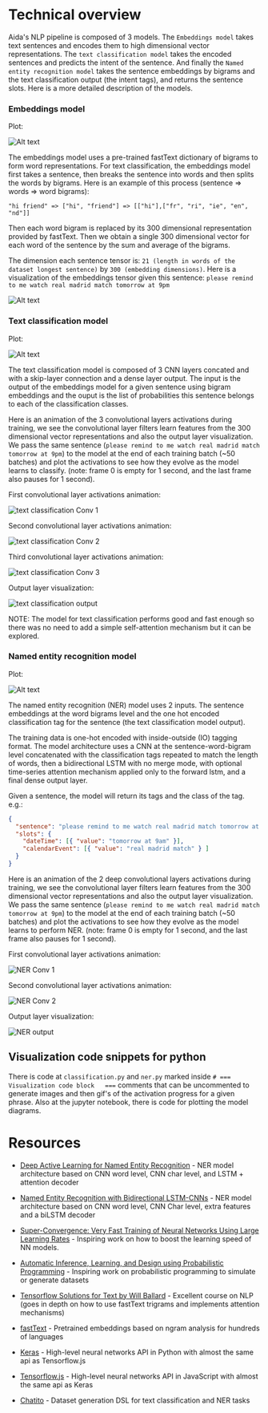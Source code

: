 # Technical overview

Aida's NLP pipeline is composed of 3 models. The `Embeddings model` takes text sentences and encodes them to high dimensional vector representations. The `text classification model` takes the encoded sentences and predicts the intent of the sentence. And finally the `Named entity recognition model` takes the sentence embeddings by bigrams and the text classification output (the intent tags), and returns the sentence slots. Here is a more detailed description of the models.

### Embeddings model

Plot:

![Alt text](docs/embedding.png "embeddings model")

The embeddings model uses a pre-trained fastText dictionary of bigrams to form word representations. For text classification, the embeddings model first takes a sentence, then breaks the sentence into words and then splits the words by bigrams. Here is an example of this process (sentence => words => word bigrams):

```
"hi friend" => ["hi", "friend"] => [["hi"],["fr", "ri", "ie", "en", "nd"]]
```

 Then each word bigram is replaced by its 300 dimensional representation provided by fastText. Then we obtain a single 300 dimensional vector for each word of the sentence by the sum and average of the bigrams.

The dimension each sentence tensor is: `21 (length in words of the dataset longest sentence)` by `300 (embedding dimensions)`. Here is a visualization of the embeddings tensor given this sentence: `please remind to me watch real madrid match tomorrow at 9pm`

![Alt text](docs/embedded_sentence.png "embedded senttence")


### Text classification model

Plot:

![Alt text](docs/classification.png "text classification model")

The text classification model is composed of 3 CNN layers concated and with a skip-layer connection and a dense layer output. The input is the output of the embeddings model for a given sentence using bigram embeddings and the ouput is the list of probabilities this sentence belongs to each of the classification classes.

Here is an animation of the 3 convolutional layers activations during training, we see the convolutional layer filters learn features from the 300 dimensional vector representations and also the output layer visualization. We pass the same sentence (`please remind to me watch real madrid match tomorrow at 9pm`) to the model at the end of each training batch (~50 batches) and plot the activations to see how they evolve as the model learns to classify. (note: frame 0 is empty for 1 second, and the last frame also pauses for 1 second).

First convolutional layer activations animation:

![text classification Conv 1](docs/classConv1.gif "text classification Conv 1")

Second convolutional layer activations animation:

![text classification Conv 2](docs/classConv2.gif "text classification Conv 2")

Third convolutional layer activations animation:

![text classification Conv 3](docs/classConv3.gif "text classification Conv 3")

Output layer visualization:

![text classification output](docs/classOutput.gif "text classification output")

NOTE: The model for text classification performs good and fast enough so there was no need to add a simple self-attention mechanism but it can be explored.

### Named entity recognition model
Plot:

![Alt text](docs/ner.png "ner model")

The named entity recognition (NER) model uses 2 inputs. The sentence embeddings at the word bigrams level and the one hot encoded classification tag for the sentence (the text classification model output).

The training data is one-hot encoded with inside-outside (IO) tagging format. The model architecture uses a CNN at the sentence-word-bigram level concatenated with the classification tags repeated to match the length of words, then a bidirectional LSTM with no merge mode, with optional time-series attention mechanism applied only to the forward lstm, and a final dense output layer.

Given a sentence, the model will return its tags and the class of the tag. e.g.:
```json
{
  "sentence": "please remind to me watch real madrid match tomorrow at 9pm",
  "slots": {
    "dateTime": [{ "value": "tomorrow at 9am" }],
    "calendarEvent": [{ "value": "real madrid match" } ]
  }
}
```

Here is an animation of the 2 deep convolutional layers activations during training, we see the convolutional layer filters learn features from the 300 dimensional vector representations and also the output layer visualization. We pass the same sentence (`please remind to me watch real madrid match tomorrow at 9pm`) to the model at the end of each training batch (~50 batches) and plot the activations to see how they evolve as the model learns to perform NER. (note: frame 0 is empty for 1 second, and the last frame also pauses for 1 second).

First convolutional layer activations animation:

![NER Conv 1](docs/nerConv1.gif "NER Conv 1")

Second convolutional layer activations animation:

![NER Conv 2](docs/nerConv2.gif "NER Conv 2")

Output layer visualization:

![NER output](docs/nerOutput.gif "NER output")

## Visualization code snippets for python

There is code at `classification.py` and `ner.py` marked inside `# ===   Visualization code block   ===` comments that can be uncommented to generate images and then gif's of the activation progress for a given phrase. Also at the jupyter notebook, there is code for plotting the model diagrams.

# Resources

 - [Deep Active Learning for Named Entity Recognition](https://arxiv.org/abs/1707.05928) - NER model architecture based on CNN word level, CNN char level, and LSTM + attention decoder

 - [Named Entity Recognition with Bidirectional LSTM-CNNs](https://arxiv.org/abs/1511.08308) - NER model architecture based on CNN word level, CNN Char level, extra features and a biLSTM decoder

 - [Super-Convergence: Very Fast Training of Neural Networks Using Large Learning Rates](https://arxiv.org/abs/1708.07120) - Inspiring work on how to boost the learning speed of NN models.

 - [Automatic Inference, Learning, and Design using Probabilistic Programming](https://github.com/twgr/thesis/blob/master/main.pdf) - Inspiring work on probabilistic programming to simulate or generate datasets

- [Tensorflow Solutions for Text by Will Ballard](https://www.safaribooksonline.com/library/view/tensorflow-solutions-for/9781788399180/) - Excellent course on NLP (goes in depth on how to use fastText trigrams and implements attention mechanisms)

- [fastText](https://fasttext.cc/) - Pretrained embeddings based on ngram analysis for hundreds of languages

- [Keras](https://keras.io/) - High-level neural networks API in Python with almost the same api as Tensorflow.js

- [Tensorflow.js](https://js.tensorflow.org/) - High-level neural networks API in JavaScript with almost the same api as Keras

- [Chatito](https://github.com/rodrigopivi/Chatito) - Dataset generation DSL for text classification and NER tasks